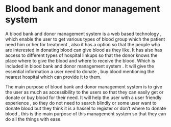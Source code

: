 # Blood bank and donor management system
A blood bank and donor management system is a web based technology , which enable the user to get various types of blood group which the patient need him or her for treatment , also it has a option so that the people who are interested in donating blood can give blood as they like. It has also has access to different types of hospital linkups so that the donor knows the place where to give the blood and where to receive the blood. Which is included in blood bank and donor management system . It will give the essential information a user need to donate , buy blood mentioning the nearest hospital which can provide it to them.

The main purpose of blood bank and donor management system is to give the user as much as accessibility to the users so that they can easily get or donate or buy blood for their need. It will help the user with a user  friendly experience , so they do not need to search blindly or some user want to donate blood but they think it is a hassel to register or don’t where to donate blood , this is the main purpose of this management system so that they can do all the things with ease.


